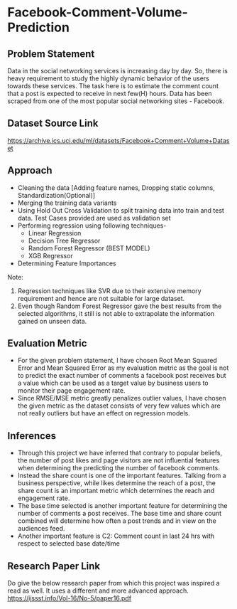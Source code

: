 # Facebook-Comment-Volume-Prediction

## Problem Statement

Data in the social networking services is increasing day by day. So, there is heavy requirement to study the highly dynamic behavior of the users towards these services. The task here is to estimate the comment count that a post is expected to receive in next few(H) hours. Data has been scraped from one of the most popular social networking sites - Facebook.

## Dataset Source Link

https://archive.ics.uci.edu/ml/datasets/Facebook+Comment+Volume+Dataset

## Approach

- Cleaning the data [Adding feature names, Dropping static columns, Standardization(Optional)]
- Merging the training data variants
- Using Hold Out Cross Validation to split training data into train and test data. Test Cases provided are used as validation set
- Performing regression using following techniques-
  - Linear Regression
  - Decision Tree Regressor
  - Random Forest Regressor (BEST MODEL)
  - XGB Regressor
- Determining Feature Importances 

Note: 
1. Regression techniques like SVR due to their extensive memory requirement and hence are not suitable for large dataset.
2. Even though Random Forest Regressor gave the best results from the selected algorithms, it still is not able to extrapolate the information gained on unseen data.

## Evaluation Metric

- For the given problem statement, I have chosen Root Mean Squared Error and Mean Squared Error as my evaluation metric as the goal is not to predict the exact number of comments a facebook post receives but a value which can be used as a target value by business users to monitor their page engagement rate.
- Since RMSE/MSE metric greatly penalizes outlier values, I have chosen the given metric as the dataset consists of very few values which are not really outliers but have an effect on regression models.

## Inferences

- Through this project we have inferred that contrary to popular beliefs, the number of post likes and page visitors are not influential features when determining the predicting the number of facebook comments. 
- Instead the share count is one of the important features. Talking from a business perspective, while likes determine the reach of a post, the share count is an important metric which determines the reach and engagement rate.
- The base time selected is another important feature for determining the number of comments a post receives. The base time and share count combined will determine how often a post trends and in view on the audiences feed.
- Another important feature is C2: Comment count in last 24 hrs with respect to selected base date/time

## Research Paper Link

Do give the below research paper from which this project was inspired a read as well. It uses a different and more advanced approach.
https://ijssst.info/Vol-16/No-5/paper16.pdf

